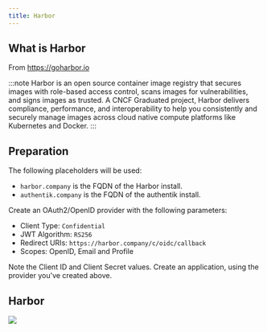 ```yaml
---
title: Harbor
---
```


## What is Harbor

From https://goharbor.io

:::note
Harbor is an open source container image registry that secures images with role-based access control, scans images for vulnerabilities, and signs images as trusted. A CNCF Graduated project, Harbor delivers compliance, performance, and interoperability to help you consistently and securely manage images across cloud native compute platforms like Kubernetes and Docker.
:::

## Preparation

The following placeholders will be used:

- `harbor.company` is the FQDN of the Harbor install.
- `authentik.company` is the FQDN of the authentik install.

Create an OAuth2/OpenID provider with the following parameters:

- Client Type: `Confidential`
- JWT Algorithm: `RS256`
- Redirect URIs: `https://harbor.company/c/oidc/callback`
- Scopes: OpenID, Email and Profile

Note the Client ID and Client Secret values. Create an application, using the provider you've created above.

## Harbor

![](./harbor.png)
